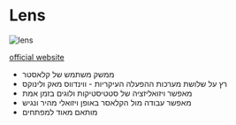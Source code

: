 
# Lens
![lens](../images/lens.png)

[official website](https://k8slens.dev/)

- ממשק משתמש של קלאסטר
- רץ על שלושת מערכות ההפעלה העיקריות - ווינדווס מאק ולינוקס
- מאפשר ויזואליזציה של סטטיסטיקות ולוגים בזמן אמת
- מאפשר עבודה מול הקלאסר באופן ויזואלי מהיר ונגיש
- מותאם מאוד למפתחים


